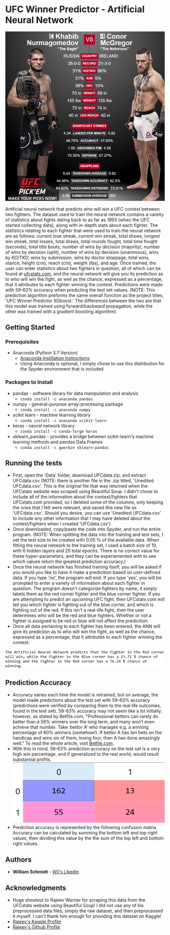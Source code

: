 # UFC Winner Predictor - Artificial Neural Network

![What](Images/UFC-229-stats.png)

Artificial neural network that predicts who will win a UFC contest between two fighters. The dataset used to train the neural network contains a vareity of statistics about fights dating back to as far as 1993 (when the UFC started collecting data), along with in-depth stats about each fighter. The statistics relating to each fighter that were used to train the neural network are as follows: current lose streak, current win streak, total draws, longest win streak, total losses, total draws, total rounds fought, total time fought (seconds), total title bouts, number of wins by decision (majority), number of wins by decision (split), number of wins by decision (unanimous), wins by KO/TKO, wins by submission, wins by doctor stoppage, total wins, stance, height (cm), reach (cm), weight (lbs), and age. Once trained, the user can enter statistics about two fighters in question, all of which can be found at [ufcstats.com](http://www.ufcstats.com/fighter-details/f4c49976c75c5ab2), and the neural network will give you its prediction as to who will win the fight, as well as the chance, expressed as a percentage, that it attributes to each fighter winning the contest. Predictions were made with 59-63% accuracy when predicting the test set values. (NOTE: This prediction algorithm preforms the same overall function as the project titles, 'UFC Winner Predictor XGboost.' The differences between the two are that this model was trained using forward/backward propagation, while the other was trained with a gradient boosting algorithm) 

## Getting Started
### Prerequisites
* Anaconda (Python 3.7 Version)
  - [Anaconda Instillation Instructions](https://docs.anaconda.com/anaconda/install/)
  - Using Anaconda is optional, I simply chose to use this distribution for the Spyder environment that is included

### Packages to Install
* pandas - software library for data manipulation and analysis
  - `conda install -c anaconda pandas`
* numpy - general-purpose array-processing package
  - `conda install -c anaconda numpy`
* scikit learn - machine learning library
  - `conda install -c anaconda scikit-learn`
* keras - neural network library
  - `conda install -c conda-forge keras`
* sklearn_pandas - provides a bridge between scikit-learn's machine learning methods and pandas Data Frames
  - `conda install -c gwerbin sklearn-pandas`
  
## Running the tests
* First, open the 'Data' folder, download UFCdata.zip, and extract UFCdata.csv (NOTE: there is another file in the .zip titled, 'Unedited UFCdata.csv'. This is the original file that was returned when the UFCstats website was scraped using Beautiful Soup. I didn't chose to include all of the information about the contest/fighters that UFCstats.com provided, so I deleted some of the columns, only keeping the ones that I felt were relevant, and saved this new file as 'UFCdata.csv'. Should you desire, you can use 'Unedited UFCdata.csv' to include any other information that I may have deleted about the contest/fighters when I created 'UFCdata.csv')
* Once downloaded, copy/paste the code into Spyder, and run the entire program. (NOTE: When splitting the data into the training and test sets, I set the test size to be created with 0.05 % of the available data. When fitting the neural network to the training set, I used a batch size of 10, with 6 hidden layers and 25 total epochs. There is no correct value for these hyper-parameters, and they can be experiemented with to see which values return the greatest prediction accuracy.)
* Once the neural network has finished training itself, you will be asked if you would you like to have it make a predicition based on user-defined data. If you type 'no', the program will end. If you type 'yes', you will be prompted to enter a variety of information about each fighter in question. The program doesn't categorize fighters by name, it simply labels them as the red corner fighter and the blue corner fighter. If you are attempting to predict an upcoming UFC fight, then UFCstats.com will tell you which fighter is fighting out of the blue corner, and which is fighting out of the red. If this isn't a real-life fight, then the user determines who will be the red and blue fighters. Whether or not a fighter is assigned to be red or blue will not affect the predicition. 
* Once all data pertaining to each fighter has been entered, the ANN will give its prediction as to who will win the fight, as well as the chance, expressed as a percentage, that it attributes to each fighter winning the contest. 

![What](Images/prediction.png)

## Prediction Accuracy
* Accuracy varies each time the model is retrained, but on average, the model made predictions about the test set with 59-63% accuracy (predictions were verified by comparing them to the real life outcomes, found in the test set). 59-63% accuracy may not seem like a lot initially; however, as stated by Betfile.com, "Professional bettors can rarely do better than a 58% winners over the long term, and many won’t even achieve that number. Take ‘bettor A’ who manages e.g. a winning percentage of 60% winners (somehow!). If bettor A has ten bets on the handicap and wins six of them, losing four, then A has done amazingly well." To read the whole article, visit [Betfile.com](http://betfile.com/winning-percentages-in-betting/). 
* With this in mind, 59-63% prediction accuracy on the test set is a very high win percentage, and if generalized to the real world, would result substantial profits.
![What](Images/confusion_matrix.png)
* Prediction accuracy is represented by the following confusion matrix. Accuracy can be calculated by summing the bottom left and top right values, then dividing this value by the the sum of the top left and bottom right values.

## Authors
* **William Schmidt** - [Wil's LikedIn](https://www.linkedin.com/in/william-schmidt-152431168/)

## Acknowledgments

* Huge shoutout to Rajeev Warrier for scraping this data from the UFCstats website using Beautiful Soup! I did not use any of his preprocessed data files, simply the raw dataset, and then preprocessed it myself. I can't thank him enough for providing this dataset on Kaggle!
* [Rajeev's Kaggle Profile](https://www.kaggle.com/rajeevw)
* [Rajeev's Github Profile](https://github.com/WarrierRajeev?tab=repositories)
